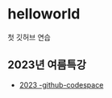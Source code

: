 # helloworld
첫 깃허브 연습

## 2023년 여름특강    
- [2023 -github-codespace](https://github.com/ai7dnn/2023-codespace)
